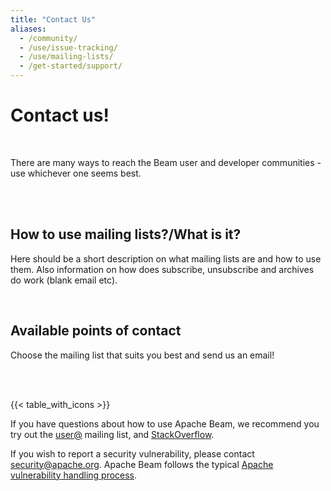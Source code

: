 ```yaml
---
title: "Contact Us"
aliases:
  - /community/
  - /use/issue-tracking/
  - /use/mailing-lists/
  - /get-started/support/
---
```

<!--
Licensed under the Apache License, Version 2.0 (the "License");
you may not use this file except in compliance with the License.
You may obtain a copy of the License at

http://www.apache.org/licenses/LICENSE-2.0

Unless required by applicable law or agreed to in writing, software
distributed under the License is distributed on an "AS IS" BASIS,
WITHOUT WARRANTIES OR CONDITIONS OF ANY KIND, either express or implied.
See the License for the specific language governing permissions and
limitations under the License.
-->


# Contact us!

<br/>

There are many ways to reach the Beam user and developer communities - use
whichever one seems best.

<br/>
<br/>

## How to use mailing lists?/What is it?
Here should be a short description on what mailing lists are and how to use them. Also information on how does subscribe, unsubscribe and archives do work (blank email etc).

<br/>


## Available points of contact
Choose the mailing list that suits you best and send us an email!

<br/>
<br/>

{{< table_with_icons >}}
<br/>


If you have questions about how to use Apache Beam, we recommend you try out the [user@](https://lists.apache.org/list.html?user@beam.apache.org) mailing list, and [StackOverflow](https://stackoverflow.com/questions/tagged/apache-beam).

If you wish to report a security vulnerability, please contact [security@apache.org](mailto:security@apache.org). Apache Beam follows the typical [Apache vulnerability handling process](https://apache.org/security/committers.html#vulnerability-handling).

